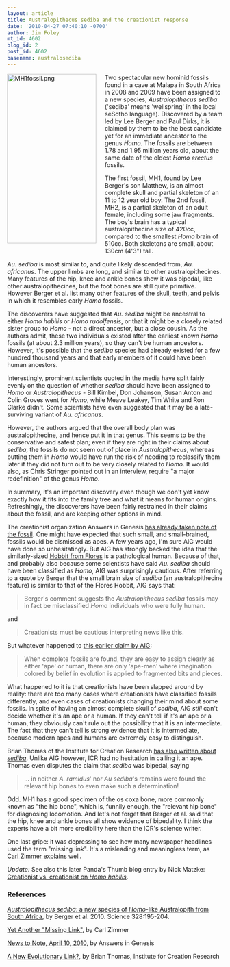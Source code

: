 ```yaml
---
layout: article
title: Australopithecus sediba and the creationist response
date: '2010-04-27 07:40:10 -0700'
author: Jim Foley
mt_id: 4602
blog_id: 2
post_id: 4602
basename: australosediba
---
```

<img src="{{ site.baseurl }}/uploads/2010/MH1fossil.png" alt="MH1fossil.png" width="208" height="396" style="float: left; margin: 0 20px 20px 0;" class="mt-image-left" />

Two spectacular new hominid fossils found in a cave at Malapa in South Africa in 2008 and 2009 have been assigned to a new species, _Australopithecus sediba_ ('sediba' means 'wellspring' in the local seSotho language). Discovered by a team led by Lee Berger and Paul Dirks, it is claimed by them to be the best candidate yet for an immediate ancestor to the genus _Homo_. The fossils are between 1.78 and 1.95 million years old, about the same date of the oldest _Homo erectus_ fossils.

The first fossil, MH1, found by Lee Berger's son Matthew, is an almost complete skull and partial skeleton of an 11 to 12 year old boy. The 2nd fossil, MH2, is a partial skeleton of an adult female, including some jaw fragments. The boy's brain has a typical australopithecine size of 420cc, compared to the smallest _Homo_ brain of 510cc. Both skeletons are small, about 130cm (4'3") tall.

_Au. sediba_ is most similar to, and quite likely descended from, _Au. africanus_. The upper limbs are long, and similar to other australopithecines. Many features of the hip, knee and ankle bones show it was bipedal, like other australopithecines, but the foot bones are still quite primitive. However Berger et al. list many other features of the skull, teeth, and pelvis in which it resembles early _Homo_ fossils. 

The discoverers have suggested that _Au. sediba_ might be ancestral to either _Homo habilis_ or _Homo rudolfensis_, or that it might be a closely related sister group to _Homo_ - not a direct ancestor, but a close cousin. As the authors admit, these two individuals existed after the earliest known _Homo_ fossils (at about 2.3 million years), so they can't be human ancestors. However, it's possible that the _sediba_ species had already existed for a few hundred thousand years and that early members of it could have been human ancestors.

Interestingly, prominent scientists quoted in the media have split fairly evenly on the question of whether _sediba_ should have been assigned to _Homo_ or _Australopithecus_ - Bill Kimbel, Don Johanson, Susan Anton and Colin Groves went for _Homo_, while Meave Leakey, Tim White and Ron Clarke didn't. Some scientists have even suggested that it may be a late-surviving variant of _Au. africanus_.

However, the authors argued that the overall body plan was australopithecine, and hence put it in that genus. This seems to be the conservative and safest plan; even if they are right in their claims about _sediba_, the fossils do not seem out of place in _Australopithecus_, whereas putting them in _Homo_ would have run the risk of needing to reclassify them later if they did not turn out to be very closely related to _Homo_. It would also, as Chris Stringer pointed out in an interview, require "a major redefinition" of the genus _Homo_.

In summary, it's an important discovery even though we don't yet know exactly how it fits into the family tree and what it means for human origins. Refreshingly, the discoverers have been fairly restrained in their claims about the fossil, and are keeping other options in mind.

The creationist organization Answers in Genesis [has already taken note of the fossil](http://www.answersingenesis.org/articles/2010/04/10/news-to-note-04102010#one). One might have expected that such small, and small-brained, fossils would be dismissed as apes. A few years ago, I'm sure AIG would have done so unhesitatingly. But AIG has strongly backed the idea that the similarly-sized [Hobbit from Flores](http://www.talkorigins.org/faqs/homs/flores.html) is a pathological human. Because of that, and probably also because some scientists have said _Au. sediba_ should have been classified as _Homo_, AIG was surprisingly cautious. After referring to a quote by Berger that the small brain size of _sediba_ (an australopithecine feature) is similar to that of the Flores Hobbit, AIG says that:

> Berger's comment suggests the _Australopithecus sediba_ fossils may in fact be misclassified _Homo_ individuals who were fully human.


and


> Creationists must be cautious interpreting news like this.

But whatever happened to [this earlier claim by AIG](http://www.answersingenesis.org/docs/4113.asp):


> When complete fossils are found, they are easy to assign clearly as either 'ape' or human, there are only 'ape-men' where imagination colored by belief in evolution is applied to fragmented bits and pieces.


What happened to it is that creationists have been slapped around by reality: there are too many cases where creationists have classified fossils differently, and even cases of creationists changing their mind about some fossils. In spite of having an almost complete skull of _sediba_, AIG _still_ can't decide whether it's an ape or a human. If they can't tell if it's an ape or a human, they obviously can't rule out the possibility that it is an intermediate. The fact that they can't tell is strong evidence that it is intermediate, because modern apes and humans are extremely easy to distinguish.

Brian Thomas of the Institute for Creation Research [has also written about _sediba_](http://www.icr.org/article/5346/). Unlike AIG however, ICR had no hesitation in calling it an ape. Thomas even disputes the claim that _sediba_ was bipedal, saying


> ... in neither _A. ramidus_' nor _Au sediba_'s remains were found the relevant hip bones to even make such a determination!


Odd. MH1 has a good specimen of the os coxa bone, more commonly known as "the hip bone", which is, funnily enough, the "relevant hip bone" for diagnosing locomotion. And let's not forget that Berger et al. said that the hip, knee and ankle bones all show evidence of bipedality. I think the experts have a bit more credibility here than the ICR's science writer.

One last gripe: it was depressing to see how many newspaper headlines used the term "missing link". It's a misleading and meaningless term, as [Carl Zimmer explains well](http://www.slate.com/id/2250212/pagenum/all/).

_Update:_ See also this later Panda's Thumb blog entry by Nick Matzke: [Creationist vs. creationist on _Homo habilis_](http://pandasthumb.org/archives/2010/05/creationist-vs.html).

### References

[_Australopithecus sediba_: a new species of _Homo_-like Australopith from South Africa](http://www.sciencemag.org/cgi/content/short/328/5975/195), by Berger et al. 2010. Science 328:195-204.

[Yet Another "Missing Link"](http://www.slate.com/id/2250212/pagenum/all/), by Carl Zimmer

[News to Note, April 10, 2010](http://www.answersingenesis.org/articles/2010/04/10/news-to-note-04102010#one), by Answers in Genesis

[A New Evolutionary Link?](http://www.icr.org/article/5346/), by Brian Thomas, Institute for Creation Research
